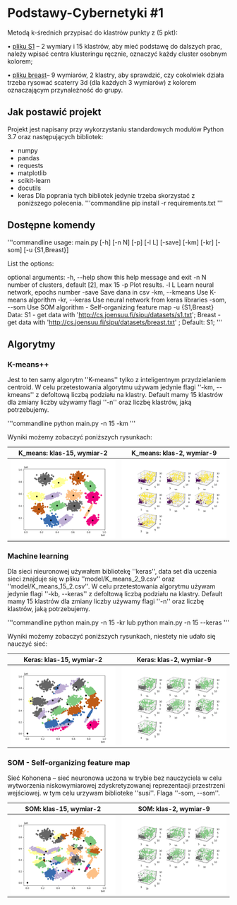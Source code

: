 # Podstawy-Cybernetyki #1
Metodą k-średnich przypisać do klastrów punkty z (5 pkt):

• [pliku S1](http://cs.joensuu.fi/sipu/datasets/s1.txt "plik S1") – 2 wymiary i 15 klastrów, aby mieć podstawę do dalszych prac, należy wpisać centra
klusteringu ręcznie, oznaczyć każdy cluster osobnym kolorem;

• [pliku breast](http://cs.joensuu.fi/sipu/datasets/breast.txt "plik breast")– 9 wymiarów, 2 klastry, aby sprawdzić, czy cokolwiek działa trzeba rysować scaterry
3d (dla każdych 3 wymiarów) z kolorem oznaczającym przynależność do grupy.

## Jak postawić projekt
Projekt jest napisany przy wykorzystaniu standardowych modułów Python 3.7 oraz następujących bibliotek:

- numpy
- pandas
- requests
- matplotlib
- scikit-learn
- docutils
- keras
Dla poprania tych bibliotek jedynie trzeba skorzystać z poniższego polecenia.
'''commandline
pip install -r requirements.txt
'''
## Dostępne komendy
'''commandline
usage: main.py [-h] [-n N] [-p] [-l L] [-save] [-km] [-kr] [-som] [-u {S1,Breast}]

List the options:

optional arguments:
-h, --help show this help message and exit
-n N number of clusters, default [2], max 15
-p Plot results.
-l L Learn neural network, epochs number
-save Save dana in csv
-km, --kmeans Use K-means algorithm
-kr, --keras Use neural network from keras libraries
-som, --som Use SOM algorithm - Self-organizing feature map
-u {S1,Breast} Data: S1 - get data with 'http://cs.joensuu.fi/sipu/datasets/s1.txt';
Breast - get data with 'http://cs.joensuu.fi/sipu/datasets/breast.txt' ;
Default: S1;
'''
## Algorytmy
### K-means++
Jest to ten samy algorytm ''K-means'' tylko z inteligentnym przydzielaniem centroid.
W celu przetestowania algorytmu używam jedynie flagi ''-km, --kmeans'' z defoltową liczbą podziału
na klastry. Default mamy 15 klastrów dla zmiany liczby używamy flagi ''-n'' oraz liczbę klastrów, jaką potrzebujemy.

'''commandline
python main.py -n 15 -km
'''

Wyniki możemy zobaczyć poniższych rysunkach:

K_means: klas-15, wymiar-2 | K_means: klas-2, wymiar-9
:-------------------------------------:|:-------------------------:
![alt-text-1](images/K_means_2_2.png "K_means: klas-15, wymiar-2 ") | ![alt-text-2](images/K_means_9_9.png "K_means: klas-2, wymiar-9")

### Machine learning
Dla sieci nieuronowej używałem bibliotekę ''keras'', data set dla uczenia sieci znajduje się w pliku
''model/K_means_2_9.csv'' oraz ''model/K_means_15_2.csv''.
W celu przetestowania algorytmu używam jedynie flagi ''-kb, --keras'' z defoltową liczbą podziału
na klastry. Default mamy 15 klastrów dla zmiany liczby używamy flagi ''-n'' oraz liczbę klastrów, jaką potrzebujemy.

'''commandline
python main.py -n 15 -kr
lub
python main.py -n 15 --keras
'''

Wyniki możemy zobaczyć poniższych rysunkach, niestety nie udało się nauczyć sieć:

Keras: klas-15, wymiar-2 | Keras: klas-2, wymiar-9
:-------------------------------------:|:-------------------------:
![alt-text-1](images/keras_2_2.png "Keras: klas-15, wymiar-2 ") | ![alt-text-2](images/keras_9_9.png "Keras: klas-2, wymiar-9")

### SOM - Self-organizing feature map
Sieć Kohonena – sieć neuronowa uczona w trybie bez nauczyciela w celu wytworzenia niskowymiarowej zdyskretyzowanej reprezentacji przestrzeni wejściowej.
w tym celu urzywam biblioteke ''susi''. Flaga ''-som, --som''.

SOM: klas-15, wymiar-2 | SOM: klas-2, wymiar-9
:-------------------------------------:|:-------------------------:
![alt-text-1](images/som_2_2.png "SOM: klas-15, wymiar-2 ") | ![alt-text-2](images/som_9_9.png "SOM: klas-2, wymiar-9")